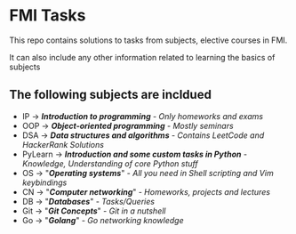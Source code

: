 # FMI Tasks

This repo contains solutions to tasks from subjects, elective courses in FMI. 

It can also include any other information related to learning the basics of subjects

The following subjects are incldued
-

- IP -> ***Introduction to programming*** - *Only homeworks and exams*
- OOP -> ***Object-oriented programming*** - *Mostly seminars*
- DSA -> ***Data structures and algorithms*** - *Contains LeetCode and HackerRank Solutions*
- PyLearn -> ***Introduction and some custom tasks in Python*** - *Knowledge, Understanding of core Python stuff*
- OS -> "***Operating systems***" - *All you need in Shell scripting and Vim keybindings*
- CN -> "***Computer networking***" - *Homeworks, projects and lectures* 
- DB -> "***Databases***" - *Tasks/Queries*
- Git -> "***Git Concepts***" - *Git in a nutshell*
- Go -> "***Golang***" - *Go networking knowledge*
